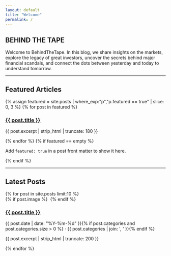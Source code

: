 ```yaml
---
layout: default
title: "Welcome"
permalink: /
---
```


<!-- 📈 Barra de cotizaciones estilo Wall Street -->
<div class="tradingview-widget-container">
  <div class="tradingview-widget-container__widget"></div>
  <script type="text/javascript" src="https://s3.tradingview.com/external-embedding/embed-widget-ticker-tape.js" async>
  {
  "symbols": [
    { "proName": "FOREXCOM:SPXUSD", "title": "S&P 500" },
    { "proName": "NASDAQ:IXIC", "title": "NASDAQ" },
    { "proName": "DJI", "title": "Dow Jones" },
    { "proName": "CME_MINI:ES1!", "title": "E-Mini S&P Futures" },
    { "proName": "OANDA:EURUSD", "title": "EUR/USD" },
    { "proName": "COMEX:GC1!", "title": "Gold" },
    { "proName": "NYMEX:CL1!", "title": "Crude Oil" },
    { "proName": "BINANCE:BTCUSDT", "title": "Bitcoin" },
    { "proName": "BINANCE:ETHUSDT", "title": "Ethereum" }
  ],
  "showSymbolLogo": true,
  "colorTheme": "dark",
  "isTransparent": false,
  "displayMode": "adaptive",
  "locale": "en"
  }
  </script>
</div>

## BEHIND THE TAPE

Welcome to BehindTheTape. In this blog, we share insights on the markets, explore the legacy of great investors, uncover the secrets behind major financial scandals, and connect the dots between yesterday and today to understand tomorrow.

---

## Featured Articles
<div class="featured-cards">
{% assign featured = site.posts | where_exp:"p","p.featured == true" | slice: 0, 3 %}
{% for post in featured %}
  <article class="card">
    <h3><a href="{{ post.url | relative_url }}">{{ post.title }}</a></h3>
    <p>{{ post.excerpt | strip_html | truncate: 180 }}</p>
  </article>
{% endfor %}
{% if featured == empty %}
  <p>Add <code>featured: true</code> in a post front matter to show it here.</p>
{% endif %}
</div>

---

## Latest Posts
<div class="post-cards">
{% for post in site.posts limit:10 %}
  <article class="post-card">
    {% if post.image %}
      <img class="post-thumb" src="{{ post.image | relative_url }}" alt="">
    {% endif %}
    <h3><a href="{{ post.url | relative_url }}">{{ post.title }}</a></h3>
    <p class="meta">
      {{ post.date | date: "%Y-%m-%d" }}{% if post.categories and post.categories.size > 0 %} · {{ post.categories | join: ', ' }}{% endif %}
    </p>
    <p>{{ post.excerpt | strip_html | truncate: 200 }}</p>
  </article>
{% endfor %}
</div>

